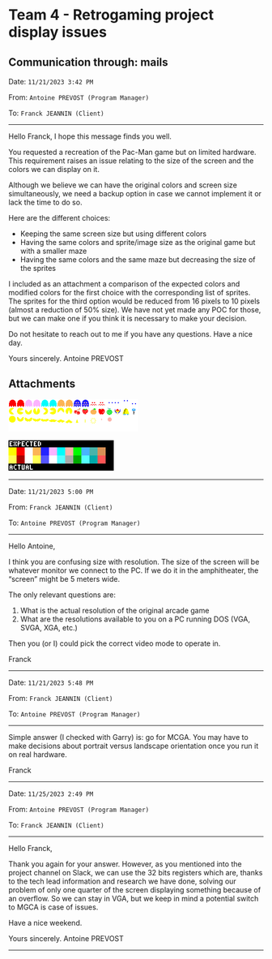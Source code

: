 # Team 4 - Retrogaming project display issues

## Communication through: mails

Date: `11/21/2023 3:42 PM`

From: `Antoine PREVOST (Program Manager)`

To: `Franck JEANNIN (Client)`

---

Hello Franck, I hope this message finds you well.

You requested a recreation of the Pac-Man game but on limited hardware. This requirement raises an issue relating to the size of the screen and the colors we can display on it.

Although we believe we can have the original colors and screen size simultaneously, we need a backup option in case we cannot implement it or lack the time to do so.

Here are the different choices:

- Keeping the same screen size but using different colors
- Having the same colors and sprite/image size as the original game but with a smaller maze
- Having the same colors and the same maze but decreasing the size of the sprites

I included as an attachment a comparison of the expected colors and modified colors for the first choice with the corresponding list of sprites.
The sprites for the third option would be reduced from 16 pixels to 10 pixels (almost a reduction of 50% size). We have not yet made any POC for those, but we can make one if you think it is necessary to make your decision.

Do not hesitate to reach out to me if you have any questions.
Have a nice day.

Yours sincerely.
Antoine PREVOST

## Attachments

![Spritesheet](../pictures/spritesheet.png)

![Selected colors](../pictures/selected_colors.png)

---

Date: `11/21/2023 5:00 PM`

From: `Franck JEANNIN (Client)`

To: `Antoine PREVOST (Program Manager)`

---

Hello Antoine,

I think you are confusing size with resolution. The size of the screen will be whatever monitor we connect to the PC. If we do it in the amphitheater, the “screen” might be 5 meters wide.

The only relevant questions are:

1) What is the actual resolution of the original arcade game
2) What are the resolutions available to you on a PC running DOS (VGA, SVGA, XGA, etc.)

Then you (or I) could pick the correct video mode to operate in.

Franck

---

Date: `11/21/2023 5:48 PM`

From: `Franck JEANNIN (Client)`

To: `Antoine PREVOST (Program Manager)`

---

Simple answer (I checked with Garry) is: go for MCGA.
You may have to make decisions about portrait versus landscape orientation once you run it on real hardware.

Franck

---

Date: `11/25/2023 2:49 PM`

From: `Antoine PREVOST (Program Manager)`

To: `Franck JEANNIN (Client)`

---

Hello Franck,

Thank you again for your answer. However, as you mentioned into the project channel on Slack, we can use the 32 bits registers which are, thanks to the tech lead information and research we have done, solving our problem of only one quarter of the screen displaying something because of an overflow. So we can stay in VGA, but we keep in mind a potential switch to MGCA is case of issues.

Have a nice weekend.

Yours sincerely.
Antoine PREVOST

---
